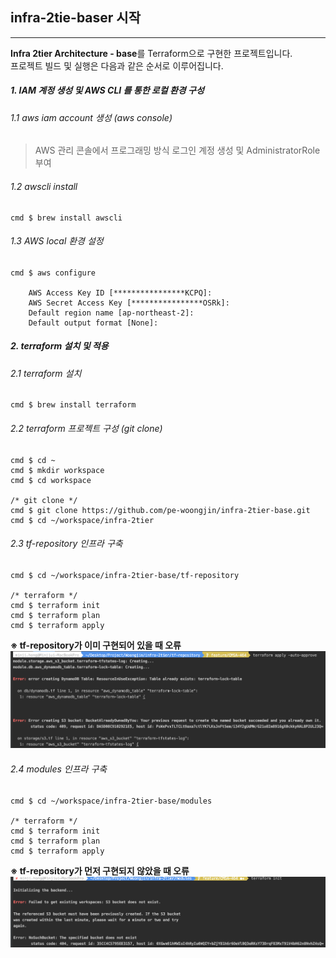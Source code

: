## infra-2tie-baser 시작
---
**Infra 2tier Architecture - base**를 Terraform으로 구현한 프로젝트입니다.    
프로젝트 빌드 및 실행은 다음과 같은 순서로 이루어집니다.  
>
##### 1. IAM 계정 생성 및 AWS CLI 를 통한 로컬 환경 구성
###### 1.1 aws iam account 생성 (aws console)
>AWS 관리 콘솔에서 프로그래밍 방식 로그인 계정 생성 및 AdministratorRole 부여  
>
###### 1.2 awscli install  
```console
cmd $ brew install awscli
```  
###### 1.3 AWS local 환경 설정 
```console
cmd $ aws configure

    AWS Access Key ID [****************KCPQ]: 
    AWS Secret Access Key [****************OSRk]: 
    Default region name [ap-northeast-2]: 
    Default output format [None]: 
```
>
>
##### 2. terraform 설치 및 적용 
###### 2.1 terraform 설치
```console
cmd $ brew install terraform
```
>
###### 2.2 terraform 프로젝트 구성 (git clone)
```console
cmd $ cd ~
cmd $ mkdir workspace
cmd $ cd workspace

/* git clone */
cmd $ git clone https://github.com/pe-woongjin/infra-2tier-base.git
cmd $ cd ~/workspace/infra-2tier
```
>
###### 2.3 tf-repository 인프라 구축
```console
cmd $ cd ~/workspace/infra-2tier-base/tf-repository

/* terraform */
cmd $ terraform init
cmd $ terraform plan
cmd $ terraform apply
```
**※ tf-repository가 이미 구현되어 있을 때 오류**
![Screenshot](img/repository-error.png)
###### 2.4 modules 인프라 구축
```console
cmd $ cd ~/workspace/infra-2tier-base/modules

/* terraform */
cmd $ terraform init
cmd $ terraform plan
cmd $ terraform apply
```
**※ tf-repository가 먼저 구현되지 않았을 때 오류**
![Screenshot](img/backend.png)